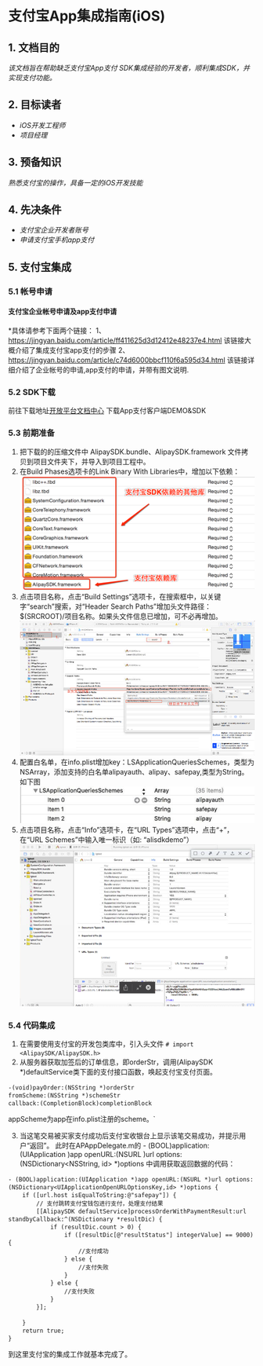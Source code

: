 # 支付宝App集成指南(iOS)
## 1. 文档目的
*该文档旨在帮助缺乏支付宝App支付 SDK集成经验的开发者，顺利集成SDK，并实现支付功能。*


## 2. 目标读者
* *iOS开发工程师*
* *项目经理*



## 3. 预备知识
*熟悉支付宝的操作，具备一定的iOS开发技能*



## 4. 先决条件
* *支付宝企业开发者账号*
* *申请支付宝手机app支付*

## 5. 支付宝集成
### 5.1 帐号申请

#### 支付宝企业帐号申请及app支付申请
*具体请参考下面两个链接：
1、https://jingyan.baidu.com/article/ff411625d3d12412e48237e4.html
该链接大概介绍了集成支付宝app支付的步骤
2、https://jingyan.baidu.com/article/c74d6000bbcf110f6a595d34.html
该链接详细介绍了企业帐号的申请,app支付的申请，并带有图文说明.

### 5.2 SDK下载
前往下载地址[开放平台文档中心](https://docs.open.alipay.com/54/104509) 下载App支付客户端DEMO&SDK  
### 5.3 前期准备
1. 把下载的的压缩文件中  AlipaySDK.bundle、AlipaySDK.framework 文件拷贝到项目文件夹下，并导入到项目工程中。
2.  在Build Phases选项卡的Link Binary With Libraries中，增加以下依赖：
![Alipay-iOS1](/images/Alipay-iOS1.png)
3. 点击项目名称，点击“Build Settings”选项卡，在搜索框中，以关键字“search”搜索，对“Header Search Paths”增加头文件路径：$(SRCROOT)/项目名称。如果头文件信息已增加，可不必再增加。
![Alipay-iOS2](/images/Alipay-iOS2.png)
4. 配置白名单，在info.plist增加key：LSApplicationQueriesSchemes，类型为NSArray，添加支持的白名单alipayauth、alipay、safepay,类型为String。如下图
![Alipay-iOS3](/images/Alipay-iOS3.png)
5. 点击项目名称，点击“Info”选项卡，在“URL Types”选项中，点击“+”，在“URL Schemes”中输入唯一标识（如: “alisdkdemo”）
![Alipay-iOS4](/images/Alipay-iOS4.png)
### 5.4 代码集成
1. 在需要使用支付宝的开发包类库中，引入头文件
 `# import <AlipaySDK/AlipaySDK.h>`
2. 从服务器获取加签后的订单信息，即orderStr，调用(AlipaySDK *)defaultService类下面的支付接口函数，唤起支付宝支付页面。
```
-(void)payOrder:(NSString *)orderStr
fromScheme:(NSString *)schemeStr
callback:(CompletionBlock)completionBlock
```
appScheme为app在info.plist注册的scheme。`

3. 当这笔交易被买家支付成功后支付宝收银台上显示该笔交易成功，并提示用户“返回”。
此时在APAppDelegate.m的 - (BOOL)application:(UIApplication )app openURL:(NSURL )url options:(NSDictionary<NSString, id> *)options  中调用获取返回数据的代码：
```
- (BOOL)application:(UIApplication *)app openURL:(NSURL *)url options:(NSDictionary<UIApplicationOpenURLOptionsKey,id> *)options {
    if ([url.host isEqualToString:@"safepay"]) {
        // 支付跳转支付宝钱包进行支付，处理支付结果
        [[AlipaySDK defaultService]processOrderWithPaymentResult:url standbyCallback:^(NSDictionary *resultDic) {
            if (resultDic.count > 0) {
                if ([resultDic[@"resultStatus"] integerValue] == 9000) {
                    //支付成功
                } else {
                    //支付失败
                }
            } else {
                //支付失败
            }
        }];
        
    }
    return true;
}
```
到这里支付宝的集成工作就基本完成了。
